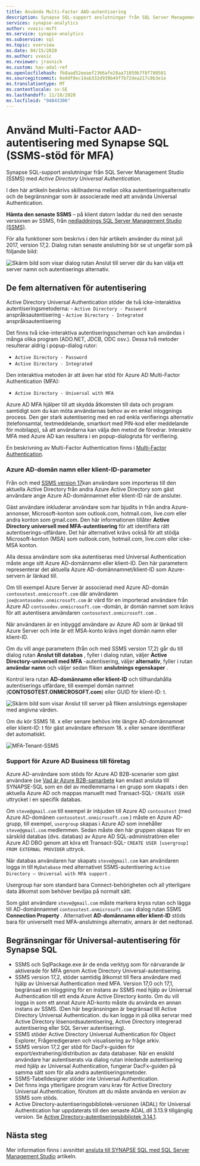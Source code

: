 ```yaml
---
title: Använda Multi-Factor AAD-autentisering
description: Synapse SQL-support anslutningar från SQL Server Management Studio (SSMS) med Active Directory Universal Authentication.
services: synapse-analytics
author: vvasic-msft
ms.service: synapse-analytics
ms.subservice: sql
ms.topic: overview
ms.date: 04/15/2020
ms.author: vvasic
ms.reviewer: jrasnick
ms.custom: has-adal-ref
ms.openlocfilehash: fb8aad52eeaef2366afe28aa71059b7f8f780501
ms.sourcegitcommit: 0a9df8ec14ab332d939b49f7b72dea217c8b3e1e
ms.translationtype: MT
ms.contentlocale: sv-SE
ms.lasthandoff: 11/18/2020
ms.locfileid: "94843306"
---
```

# <a name="use-multi-factor-aad-authentication-with-synapse-sql-ssms-support-for-mfa"></a>Använd Multi-Factor AAD-autentisering med Synapse SQL (SSMS-stöd för MFA)

Synapse SQL-support anslutningar från SQL Server Management Studio (SSMS) med *Active Directory Universal Authentication*. 

I den här artikeln beskrivs skillnaderna mellan olika autentiseringsalternativ och de begränsningar som är associerade med att använda Universal Authentication. 

**Hämta den senaste SSMS** – på klient datorn laddar du ned den senaste versionen av SSMS, från [nedladdnings SQL Server Management Studio (SSMS)](/sql/ssms/download-sql-server-management-studio-ssms?toc=/azure/synapse-analytics/toc.json&bc=/azure/synapse-analytics/breadcrumb/toc.json&view=azure-sqldw-latest&preserve-view=true).

För alla funktioner som beskrivs i den här artikeln använder du minst juli 2017, version 17,2.  Dialog rutan senaste anslutning bör se ut ungefär som på följande bild:

![Skärm bild som visar dialog rutan Anslut till server där du kan välja ett server namn och autentiserings alternativ.](./media/mfa-authentication/1mfa-universal-connect.png "Slutför rutan användar namn.")  

## <a name="the-five-authentication-options"></a>De fem alternativen för autentisering  

Active Directory Universal Authentication stöder de två icke-interaktiva autentiseringsmetoderna:
    - `Active Directory - Password` anspråksautentisering
    - `Active Directory - Integrated` anspråksautentisering

Det finns två icke-interaktiva autentiseringsscheman och kan användas i många olika program (ADO.NET, JDCB, ODC osv.). Dessa två metoder resulterar aldrig i popup-dialog rutor:

- `Active Directory - Password`
- `Active Directory - Integrated`

Den interaktiva metoden är att även har stöd för Azure AD Multi-Factor Authentication (MFA):

- `Active Directory - Universal with MFA`

Azure AD MFA hjälper till att skydda åtkomsten till data och program samtidigt som du kan möta användarnas behov av en enkel inloggnings process. Den ger stark autentisering med en rad enkla verifierings alternativ (telefonsamtal, textmeddelande, smartkort med PIN-kod eller meddelande för mobilapp), så att användarna kan välja den metod de föredrar. Interaktiv MFA med Azure AD kan resultera i en popup-dialogruta för verifiering.

En beskrivning av Multi-Factor Authentication finns i [Multi-Factor Authentication](../../active-directory/authentication//concept-mfa-howitworks.md?toc=/azure/synapse-analytics/toc.json&bc=/azure/synapse-analytics/breadcrumb/toc.json).

### <a name="azure-ad-domain-name-or-tenant-id-parameter"></a>Azure AD-domän namn eller klient-ID-parameter

Från och med [SSMS version 17](/sql/ssms/download-sql-server-management-studio-ssms?toc=/azure/synapse-analytics/toc.json&bc=/azure/synapse-analytics/breadcrumb/toc.json&view=azure-sqldw-latest&preserve-view=true)kan användare som importeras till den aktuella Active Directory från andra Azure Active Directory som gäst användare ange Azure AD-domännamnet eller klient-ID när de ansluter. 

Gäst användare inkluderar användare som har bjudits in från andra Azure-annonser, Microsoft-konton som outlook.com, hotmail.com, live.com eller andra konton som gmail.com. Den här informationen tillåter **Active Directory universell med MFA-autentisering** för att identifiera rätt autentiserings-utfärdare. Det här alternativet krävs också för att stödja Microsoft-konton (MSA) som outlook.com, hotmail.com, live.com eller icke-MSA konton. 

Alla dessa användare som ska autentiseras med Universal Authentication måste ange sitt Azure AD-domännamn eller klient-ID. Den här parametern representerar det aktuella Azure AD-domännamnet/klient-ID som Azure-servern är länkad till. 

Om till exempel Azure Server är associerad med Azure AD-domän `contosotest.onmicrosoft.com` där användaren `joe@contosodev.onmicrosoft.com` är värd för en importerad användare från Azure AD `contosodev.onmicrosoft.com` -domän, är domän namnet som krävs för att autentisera användaren `contosotest.onmicrosoft.com` . 

När användaren är en inbyggd användare av Azure AD som är länkad till Azure Server och inte är ett MSA-konto krävs inget domän namn eller klient-ID. 

Om du vill ange parametern (från och med SSMS version 17,2) går du till dialog rutan **Anslut till databas** , fyller i dialog rutan, väljer **Active Directory-universell med MFA** -autentisering, väljer **alternativ**, fyller i rutan **användar namn** och väljer sedan fliken **anslutnings egenskaper** . 

Kontrol lera rutan **AD-domännamn eller klient-ID** och tillhandahålla autentiserings utfärdare, till exempel domän namnet (**CONTOSOTEST.ONMICROSOFT.com**) eller GUID för klient-ID: t.  

   ![Skärm bild som visar Anslut till server på fliken anslutnings egenskaper med angivna värden.](./media/mfa-authentication/mfa-tenant-ssms.png)

Om du kör SSMS 18. x eller senare behövs inte längre AD-domännamnet eller klient-ID: t för gäst användare eftersom 18. x eller senare identifierar det automatiskt.

   ![MFA-Tenant-SSMS](./media/mfa-authentication/mfa-no-tenant-ssms.png)

### <a name="azure-ad-business-to-business-support"></a>Support för Azure AD Business till företag   
Azure AD-användare som stöds för Azure AD B2B-scenarier som gäst användare (se [Vad är Azure B2B-samarbete](../../active-directory/b2b/what-is-b2b.md?toc=/azure/synapse-analytics/toc.json&bc=/azure/synapse-analytics/breadcrumb/toc.json) kan endast ansluta till SYNAPSE-SQL som en del av medlemmarna i en grupp som skapats i den aktuella Azure AD och mappas manuellt med Transact-SQL- `CREATE USER` uttrycket i en specifik databas. 

Om `steve@gmail.com` till exempel är inbjuden till Azure AD `contosotest` (med Azure AD-domänen `contosotest.onmicrosoft.com` ) måste en Azure AD-grupp, till exempel, `usergroup` skapas i Azure AD som innehåller `steve@gmail.com` medlemmen. Sedan måste den här gruppen skapas för en särskild databas (dvs. databas) av Azure AD SQL-administratören eller Azure AD DBO genom att köra ett Transact-SQL- `CREATE USER [usergroup] FROM EXTERNAL PROVIDER` uttryck. 

När databas användaren har skapats `steve@gmail.com` kan användaren logga in till `MyDatabase` med alternativet SSMS-autentisering `Active Directory – Universal with MFA support` . 

Usergroup har som standard bara Connect-behörigheten och all ytterligare data åtkomst som behöver beviljas på normalt sätt. 

Som gäst användare `steve@gmail.com` måste markera kryss rutan och lägga till AD-domännamnet `contosotest.onmicrosoft.com` i dialog rutan SSMS **Connection Property** . Alternativet **AD-domännamn eller klient-ID** stöds bara för universellt med MFA-anslutnings alternativ, annars är det nedtonad.

## <a name="universal-authentication-limitations-for-synapse-sql"></a>Begränsningar för Universal-autentisering för Synapse SQL

- SSMS och SqlPackage.exe är de enda verktyg som för närvarande är aktiverade för MFA genom Active Directory Universal-autentisering.
- SSMS version 17,2, stöder samtidig åtkomst till flera användare med hjälp av Universal Authentication med MFA. Version 17,0 och 17,1, begränsad en inloggning för en instans av SSMS med hjälp av Universal Authentication till ett enda Azure Active Directory konto. Om du vill logga in som ett annat Azure AD-konto måste du använda en annan instans av SSMS. (Den här begränsningen är begränsad till Active Directory Universal Authentication. du kan logga in på olika servrar med Active Directory lösenordsautentisering, Active Directory integrerad autentisering eller SQL Server autentisering).
- SSMS stöder Active Directory Universal Authentication för Object Explorer, Frågeredigeraren och visualisering av fråge arkiv.
- SSMS version 17,2 ger stöd för DacFx-guiden för export/extrahering/distribution av data databaser. När en enskild användare har autentiserats via dialog rutan inledande autentisering med hjälp av Universal Authentication, fungerar DacFx-guiden på samma sätt som för alla andra autentiseringsmetoder.
- SSMS-Tabelldesigner stöder inte Universal Authentication.
- Det finns inga ytterligare program varu krav för Active Directory Universal Authentication, förutom att du måste använda en version av SSMS som stöds.  
- Active Directory-autentiseringsbibliotek-versionen (ADAL) för Universal Authentication har uppdaterats till den senaste ADAL.dll 3.13.9 tillgänglig version. Se [Active Directory-autentiseringsbibliotek 3.14.1](https://www.nuget.org/packages/Microsoft.IdentityModel.Clients.ActiveDirectory/).  

## <a name="next-steps"></a>Nästa steg
Mer information finns i avsnittet [ansluta till SYNAPSE SQL med SQL Server Management Studio](get-started-ssms.md) artikeln. 

